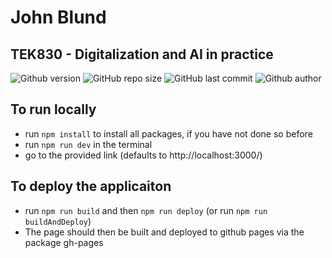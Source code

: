 # John Blund
## TEK830 - Digitalization and AI in practice

![Github version](https://img.shields.io/badge/version-0.0.0-darkblue?style=flat-square)
![GitHub repo size](https://img.shields.io/github/repo-size/erikpersson0884/TEK830-Application?color=blue&style=flat-square)
![GitHub last commit](https://img.shields.io/github/last-commit/erikpersson0884/TEK830-Application?color=darkgreen&style=flat-square) 
<a style="text-decoration: none !important; display:inline;" href="https://github.com/erikpersson0884">![Github author](https://img.shields.io/badge/Author-erikpersson0884-darkred?style=flat-square)</a>

## To run locally
* run `npm install` to install all packages, if you have not done so before
* run `npm run dev` in the terminal
* go to the provided link (defaults to http://localhost:3000/)

## To deploy the applicaiton
* run `npm run build` and then `npm run deploy` (or run `npm run buildAndDeploy`)
* The page should then be built and deployed to github pages via the package gh-pages
